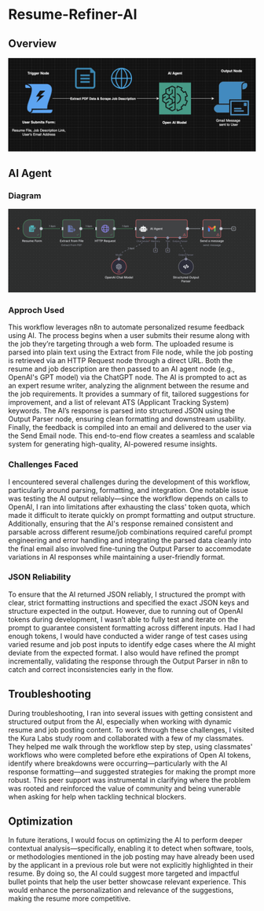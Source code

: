 # Resume-Refiner-AI

## Overview

![Diagram.png](https://github.com/BerlynseaTyler/Resume-Refiner-AI/blob/4bca9f8ea85dd700dc8ef496ad57711adb3dc5a3/Diagram)

## AI Agent

### Diagram

![n8n](https://github.com/BerlynseaTyler/Resume-Refiner-AI/blob/ac4eb81ce47f567123628096fff9e0e77f4e6509/n8n_flow.png)

### Approch Used
This workflow leverages n8n to automate personalized resume feedback using AI. The process begins when a user submits their resume along with the job they’re targeting through a web form. The uploaded resume is parsed into plain text using the Extract from File node, while the job posting is retrieved via an HTTP Request node through a direct URL. Both the resume and job description are then passed to an AI agent node (e.g., OpenAI's GPT model) via the ChatGPT node. The AI is prompted to act as an expert resume writer, analyzing the alignment between the resume and the job requirements. It provides a summary of fit, tailored suggestions for improvement, and a list of relevant ATS (Applicant Tracking System) keywords. The AI’s response is parsed into structured JSON using the Output Parser node, ensuring clean formatting and downstream usability. Finally, the feedback is compiled into an email and delivered to the user via the Send Email node. This end-to-end flow creates a seamless and scalable system for generating high-quality, AI-powered resume insights.

### Challenges Faced
I encountered several challenges during the development of this workflow, particularly around parsing, formatting, and integration. One notable issue was testing the AI output reliably—since the workflow depends on calls to OpenAI, I ran into limitations after exhausting the class' token quota, which made it difficult to iterate quickly on prompt formatting and output structure. Additionally, ensuring that the AI's response remained consistent and parsable across different resume/job combinations required careful prompt engineering and error handling and integrating the parsed data cleanly into the final email also involved fine-tuning the Output Parser to accommodate variations in AI responses while maintaining a user-friendly format.

### JSON Reliability 
To ensure that the AI returned JSON reliably, I structured the prompt with clear, strict formatting instructions and specified the exact JSON keys and structure expected in the output. However, due to running out of OpenAI tokens during development, I wasn’t able to fully test and iterate on the prompt to guarantee consistent formatting across different inputs. Had I had enough tokens, I would have conducted a wider range of test cases using varied resume and job post inputs to identify edge cases where the AI might deviate from the expected format. I also would have refined the prompt incrementally, validating the response through the Output Parser in n8n to catch and correct inconsistencies early in the flow.

## Troubleshooting
During troubleshooting, I ran into several issues with getting consistent and structured output from the AI, especially when working with dynamic resume and job posting content. To work through these challenges, I visited the Kura Labs study room and collaborated with a few of my classmates. They helped me walk through the workflow step by step, using classmates' workflows who were completed before ethe expirations of Open AI tokens, identify where breakdowns were occurring—particularly with the AI response formatting—and suggested strategies for making the prompt more robust. This peer support was instrumental in clarifying where the problem was rooted and reinforced the value of community and being vunerable when asking for help when tackling technical blockers.

## Optimization 
In future iterations, I would focus on optimizing the AI to perform deeper contextual analysis—specifically, enabling it to detect when software, tools, or methodologies mentioned in the job posting may have already been used by the applicant in a previous role but were not explicitly highlighted in their resume. By doing so, the AI could suggest more targeted and impactful bullet points that help the user better showcase relevant experience. This would enhance the personalization and relevance of the suggestions, making the resume more competitive. 
